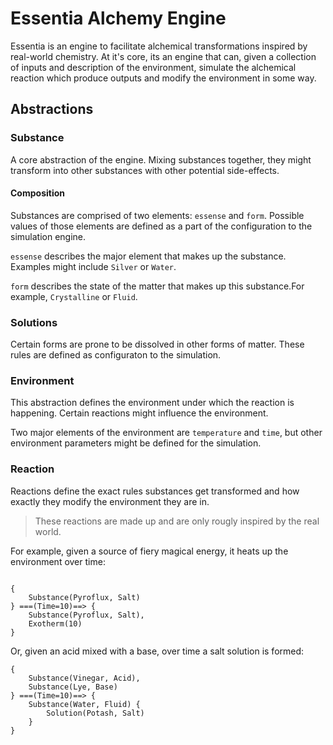 # Essentia Alchemy Engine
Essentia is an engine to facilitate alchemical transformations inspired by real-world chemistry. At it's core, its an engine that can, given a collection of inputs and description of the environment, simulate the alchemical reaction which produce outputs and modify the environment in some way.

## Abstractions
### Substance
A core abstraction of the engine. Mixing substances together, they might transform into other substances with other potential side-effects.

#### Composition
Substances are comprised of two elements: `essense` and `form`. Possible values of those elements are defined as a part of the configuration to the simulation engine.

`essense` describes the major element that makes up the substance. Examples might include `Silver` or `Water`.

`form` describes the state of the matter that makes up this substance.For example, `Crystalline` or `Fluid`.

### Solutions 
Certain forms are prone to be dissolved in other forms of matter. These rules are defined as configuraton to the simulation.

### Environment
This abstraction defines the environment under which the reaction is happening.
Certain reactions might influence the environment.

Two major elements of the environment are `temperature` and `time`, but other environment parameters might be defined for the simulation.

### Reaction
Reactions define the exact rules substances get transformed and how exactly they modify the environment they are in. 

> These reactions are made up and are only rougly inspired by the real world. 

For example, given a source of fiery magical energy, it heats up the environment over time:
```essentia

{
    Substance(Pyroflux, Salt) 
} ===(Time=10)==> {
    Substance(Pyroflux, Salt),
    Exotherm(10)
}
```

Or, given an acid mixed with a base, over time a salt solution is formed:
```essentia
{
    Substance(Vinegar, Acid),
    Substance(Lye, Base)
} ===(Time=10)==> {
    Substance(Water, Fluid) {
        Solution(Potash, Salt)
    }
}
```